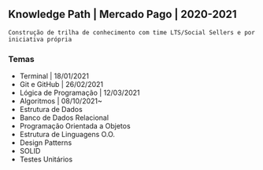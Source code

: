 ## Knowledge Path | Mercado Pago | 2020-2021
```
Construção de trilha de conhecimento com time LTS/Social Sellers e por iniciativa própria
```
### Temas
* Terminal | 18/01/2021
* Git e GitHub | 26/02/2021
* Lógica de Programação | 12/03/2021
* Algoritmos | 08/10/2021~
* Estrutura de Dados
* Banco de Dados Relacional
* Programação Orientada a Objetos
* Estrutura de Linguagens O.O.
* Design Patterns
* SOLID
* Testes Unitários
